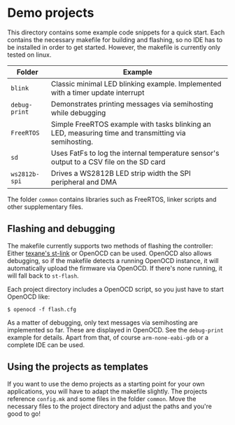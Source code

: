 # Demo projects

This directory contains some example code snippets for a quick start. Each
contains the necessary makefile for building and flashing, so no IDE has to be
installed in order to get started. However, the makefile is currently only
tested on linux.

| Folder        | Example                                                                                               |
| ------------- | ----------------------------------------------------------------------------------------------------- |
| `blink`       | Classic minimal LED blinking example. Implemented with a timer update interrupt                       |
| `debug-print` | Demonstrates printing messages via semihosting while debugging                                        |
| `FreeRTOS`    | Simple FreeRTOS example with tasks blinking an LED, measuring time and transmitting via semihosting.  |
| `sd`          | Uses FatFs to log the internal temperature sensor's output to a CSV file on the SD card               |
| `ws2812b-spi` | Drives a WS2812B LED strip width the SPI peripheral and DMA                                           |

The folder `common` contains libraries such as FreeRTOS, linker scripts and
other supplementary files.


## Flashing and debugging

The makefile currently supports two methods of flashing the controller: Either
[texane's st-link](https://github.com/texane/stlink) or OpenOCD can be used.
OpenOCD also allows debugging, so if the makefile detects a running OpenOCD
instance, it will automatically upload the firmware via OpenOCD. If there's
none running, it will fall back to `st-flash`.

Each project directory includes a OpenOCD script, so you just have to start
OpenOCD like:

```
$ openocd -f flash.cfg
```

As a matter of debugging, only text messages via semihosting are implemented so
far. These are displayed in OpenOCD. See the `debug-print` example for details.
Apart from that, of course `arm-none-eabi-gdb` or a complete IDE can be used.


## Using the projects as templates

If you want to use the demo projects as a starting point for your own
applications, you will have to adapt the makefile slightly. The projects
reference `config.mk` and some files in the folder `common`. Move the necessary
files to the project directory and adjust the paths and you're good to go!
